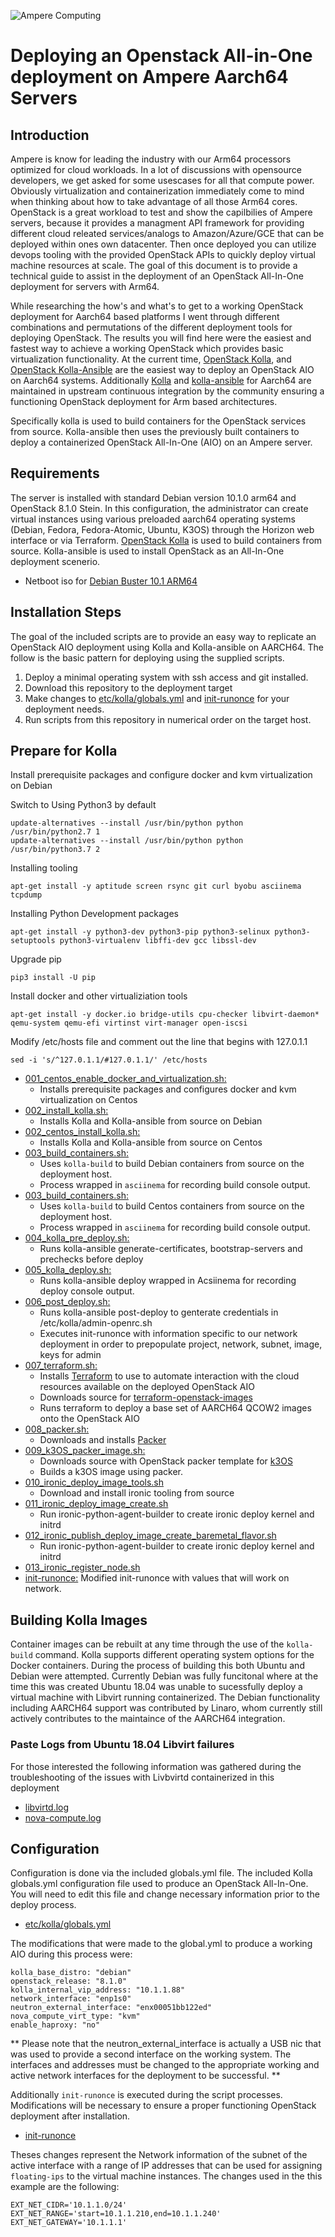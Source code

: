 ![Ampere Computing](https://avatars2.githubusercontent.com/u/34519842?s=400&u=1d29afaac44f477cbb0226139ec83f73faefe154&v=4)

# Deploying an Openstack All-in-One deployment on Ampere Aarch64 Servers

## Introduction

Ampere is know for leading the industry with our Arm64 processors optimized for cloud workloads. In a lot of discussions with opensource developers, we get asked for some usescases for all that compute power.  Obviously virtualization and containerization immediately come to mind when thinking about how to take advantage of all those Arm64 cores.  OpenStack is a great workload to test and show the capilbilies of Ampere servers, because it provides a managment API framework for providing different cloud releated services/analogs to Amazon/Azure/GCE that can be deployed within ones own datacenter.  Then once deployed you can utilize devops tooling with the provided OpenStack APIs to quickly deploy virtual machine resources at scale.  The goal of this document is to provide a technical guide to assist in the deployment of an OpenStack All-In-One deployment for servers with Arm64.

While researching the how's and what's to get to a working OpenStack deployment for Aarch64 based platforms I went through different combinations and permutations of the different deployment tools for deploying OpenStack.   The results you will find here were the easiest and fastest way to achieve a working OpenStack which provides basic virtualization functionality.  At the current time, [OpenStack Kolla](https://opendev.org/openstack/kolla), and [OpenStack Kolla-Ansible](https://opendev.org/openstack/kolla-ansible) are the easiest way to deploy an OpenStack AIO on Aarch64 systems.   Additionally [Kolla](https://opendev.org/openstack/kolla) and [kolla-ansible](https://opendev.org/openstack/kolla-ansible) for Aarch64 are maintained in upstream continuous integration by the community ensuring a functioning OpenStack deployment for Arm based architectures.

Specifically kolla is used to build containers for the OpenStack services from source.  Kolla-ansible then uses the previously built containers to deploy a containerized OpenStack All-In-One (AIO) on an Ampere server. 


## Requirements
The server is installed with standard Debian version 10.1.0 arm64 and OpenStack 8.1.0 Stein. In this configuration, the administrator can create virtual instances using various preloaded aarch64 operating systems (Debian, Fedora, Fedora-Atomic, Ubuntu, K3OS) through the Horizon web interface or via Terraform.
[OpenStack Kolla](https://opendev.org/openstack/kolla) is used to build containers from source. Kolla-ansible is used to install OpenStack as an All-In-One deployment scenerio.

<script  id="asciicast-276985" src="https://asciinema.org/a/276985.js" async data-autoplay="true" data-size="small" data-speed="2"></script>

* Netboot iso for [Debian Buster 10.1 ARM64](https://gensho.ftp.acc.umu.se/mirror/cdimage/release/10.1.0/arm64/iso-cd/debian-10.1.0-arm64-netinst.iso)

## Installation Steps

The goal of the included scripts are to provide an easy way to replicate an OpenStack AIO deployment using Kolla and Kolla-ansible on AARCH64.
The follow is the basic pattern for deploying using the supplied scripts.

1. Deploy a minimal operating system with ssh access and git installed.
1. Download this repository to the deployment target
1. Make changes to [etc/kolla/globals.yml](etc/kolla/globals.yml) and [init-runonce](init-runonce) for your deployment needs.
1. Run scripts from this repository in numerical order on the target host.

## Prepare for Kolla

Install prerequisite packages and configure docker and kvm virtualization on Debian

Switch to Using Python3 by default

```
update-alternatives --install /usr/bin/python python /usr/bin/python2.7 1
update-alternatives --install /usr/bin/python python /usr/bin/python3.7 2
```

Installing tooling


```
apt-get install -y aptitude screen rsync git curl byobu asciinema tcpdump
```

Installing Python Development packages


```
apt-get install -y python3-dev python3-pip python3-selinux python3-setuptools python3-virtualenv libffi-dev gcc libssl-dev 
```

Upgrade pip
```
pip3 install -U pip
```

Install docker and other virtualiziation tools

```
apt-get install -y docker.io bridge-utils cpu-checker libvirt-daemon* qemu-system qemu-efi virtinst virt-manager open-iscsi

```


Modify /etc/hosts file and comment out the line that begins with 127.0.1.1

```
sed -i 's/^127.0.1.1/#127.0.1.1/' /etc/hosts

```


* [001_centos_enable_docker_and_virtualization.sh:](001_enable_docker_and_virtualization.sh)
  * Installs prerequisite packages and configures docker and kvm virtualization on Centos
* [002_install_kolla.sh:](002_install_kolla.sh)
  * Installs Kolla and Kolla-ansible from source on Debian
* [002_centos_install_kolla.sh:](002_install_kolla.sh)
  * Installs Kolla and Kolla-ansible from source on Centos
* [003_build_containers.sh:](003_build_containers.sh)
  * Uses `kolla-build` to build Debian containers from source on the deployment host.
  * Process wrapped in `asciinema` for recording build console output.
* [003_build_containers.sh:](003_centos_build_containers.sh)
  * Uses `kolla-build` to build Centos containers from source on the deployment host.
  * Process wrapped in `asciinema` for recording build console output.
* [004_kolla_pre_deploy.sh:](004_kolla_pre_deploy.sh)
  * Runs kolla-ansible generate-certificates, bootstrap-servers and prechecks before deploy
* [005_kolla_deploy.sh:](005_kolla_deploy.sh)
  * Runs kolla-ansible deploy wrapped in Acsiinema for recording deploy console output.
* [006_post_deploy.sh:](006_post_deploy.sh)
  * Runs kolla-ansible post-deploy to genterate credentials in /etc/kolla/admin-openrc.sh
  * Executes init-runonce with information specific to our network deployment in order to prepopulate project, network, subnet, image, keys for admin
* [007_terraform.sh:](007_terraform.sh)
  * Installs [Terraform](https://terraform.io) to use to automate interaction with the cloud resources available on the deployed OpenStack AIO
  * Downloads source for [terraform-openstack-images](https://github.com/amperecomputing/terraform-openstack-images)
  * Runs terraform to deploy a base set of AARCH64 QCOW2 images onto the OpenStack AIO
* [008_packer.sh:](008_packer.sh)
  * Downloads and installs [Packer](https://packer.io)
* [009_k3OS_packer_image.sh:](009_k3OS_packer_image.sh)
  * Downloads source with OpenStack packer template for [k3OS](https://github.com/ppouliot/k3os)
  * Builds a k3OS image using packer.
* [010_ironic_deploy_image_tools.sh](010_ironic_deploy_image_tools.sh)
  * Download and install ironic tooling from source
* [011_ironic_deploy_image_create.sh](011_ironic_deploy_image_create.sh)
  * Run ironic-python-agent-builder to create ironic deploy kernel and initrd
* [012_ironic_publish_deploy_image_create_baremetal_flavor.sh](012_ironic_publish_deploy_image_create_baremetal_flavor.sh)
  * Run ironic-python-agent-builder to create ironic deploy kernel and initrd
* [013_ironic_register_node.sh]()
* [init-runonce:](init-runonce) Modified init-runonce with values that will work on network.


## Building Kolla Images

Container images can be rebuilt at any time through the use of the `kolla-build` command.
Kolla supports different operating system options for the Docker containers.
During the process of building this both Ubuntu and Debian were attempted.
Currently Debian was fully funcitonal where at the time this was created Ubuntu 18.04 was unable to sucessfully deploy a virtual machine with Libvirt running containerized.
The Debian functionality including AARCH64 support was contributed by Linaro, whom currently still actively contributes to the maintaince of the AARCH64 integration.

###  Paste Logs from Ubuntu 18.04 Libvirt failures

For those interested the following information was gathered during the troubleshooting of the issues with Livbvirtd containerized in this deployment

  * [libvirtd.log](http://paste.openstack.org/show/781097/)
  * [nova-compute.log](http://paste.openstack.org/show/781098/)

## Configuration 

Configuration is done via the included globals.yml file.
The included Kolla globals.yml configuration file used to produce an OpenStack All-In-One.
You will need to edit this file and change necessary information prior to the deploy process.

* [etc/kolla/globals.yml](etc/kolla/globals.yml)

The modifications that were made to the global.yml to produce a working AIO during this process were:

```
kolla_base_distro: "debian"
openstack_release: "8.1.0"
kolla_internal_vip_address: "10.1.1.88"
network_interface: "enp1s0"
neutron_external_interface: "enx00051bb122ed"
nova_compute_virt_type: "kvm"
enable_haproxy: "no"
```

** Please note that the neutron_external_interface is actually a USB nic that was used to provide a second interface on the working system.   The interfaces and addresses  must be changed to the appropriate working and active network interfaces for the deployment to be successful. **

Additionally `init-runonce` is executed during the script processes.  Modifications will be necessary to ensure a proper functioning OpenStack deployment after installation.

* [init-runonce](init-runonce)

Theses changes represent the Network information of the subnet of the active interface with a range of IP addresses that can be used for assigning `floating-ips` to the virtual machine instances.  The changes used in the this example are the following:

```
EXT_NET_CIDR='10.1.1.0/24'
EXT_NET_RANGE='start=10.1.1.210,end=10.1.1.240'
EXT_NET_GATEWAY='10.1.1.1'
```
